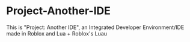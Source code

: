 # Project-Another-IDE
This is "Project: Another IDE", an Integrated Developer Environment/IDE made in Roblox and Lua + Roblox's Luau
